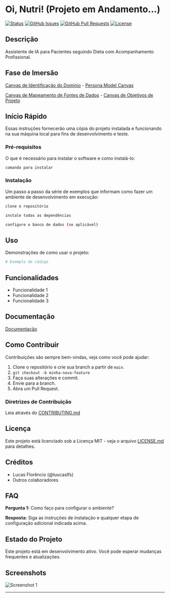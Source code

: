 # Oi, Nutri! (Projeto em Andamento...)

[![Status](https://img.shields.io/badge/status-active-success.svg)]()
[![GitHub Issues](https://img.shields.io/github/issues/IF977/if977-project-standards.svg)](https://github.com/IF977/if977-project-standards/issues)
[![GitHub Pull Requests](https://img.shields.io/github/issues-pr/IF977/if977-project-standards.svg)](https://github.com/IF977/if977-project-standards/pulls)
[![License](https://img.shields.io/badge/license-MIT-blue.svg)](/LICENSE)

## Descrição

Assistente de IA para Pacientes seguindo Dieta com Acompanhamento Profissional. 

## Fase de Imersão

[Canvas de Identificação do Domínio](/Canvas/Domain_Identification_Model.md) - [Persona Model Canvas](/Canvas/Persona_Model.md)

[Canvas de Mapeamento de Fontes de Dados](/Canvas/Data_Source_Mapping_Model.md) - [Canvas de Objetivos de Projeto](/Canvas/Project_Goals_Model)

## Início Rápido

Essas instruções fornecerão uma cópia do projeto instalada e funcionando na sua máquina local para fins de desenvolvimento e teste.

### Pré-requisitos

O que é necessário para instalar o software e como instalá-lo:

```bash
comando para instalar
```

### Instalação

Um passo a passo da série de exemplos que informam como fazer um ambiente de desenvolvimento em execução:

```bash
clone o repositório
```

```bash
instale todas as dependências
```

```bash
configure o banco de dados (se aplicável)
```

## Uso

Demonstrações de como usar o projeto:

```python
# Exemplo de código
```

## Funcionalidades

- Funcionalidade 1
- Funcionalidade 2
- Funcionalidade 3

## Documentação

[Documentação](link-para-documentação)

## Como Contribuir

Contribuições são sempre bem-vindas, veja como você pode ajudar:
1. Clone o repositório e crie sua branch a partir de `main`.
2. `git checkout -b minha-nova-feature`
3. Faça suas alterações e commit.
4. Envie para a branch.
5. Abra um Pull Request.

### Diretrizes de Contribuição

Leia através do [CONTRIBUTING.md](link-para-contributing.md)

## Licença

Este projeto está licenciado sob a Licença MIT - veja o arquivo [LICENSE.md](LICENSE) para detalhes.

## Créditos

- Lucas Florêncio (@luucaslfs)
- Outros colaboradores

## FAQ

**Pergunta 1:** Como faço para configurar o ambiente?

**Resposta:** Siga as instruções de instalação e qualquer etapa de configuração adicional indicada acima.

## Estado do Projeto

Este projeto está em desenvolvimento ativo. Você pode esperar mudanças frequentes e atualizações.

## Screenshots

![Screenshot 1](link-para-screenshot.png)

---
